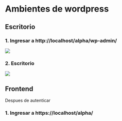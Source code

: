 # Ambientes de wordpress

## Escritorio
### 1. Ingresar a http://localhost/alpha/wp-admin/
![](https://i.imgur.com/JFJ0DO0.png)

### 2. Escritorio
![](https://i.imgur.com/dkkr4Ia.png)


## Frontend

Despues de autenticar

### 1. Ingresar a https://localhost/alpha/


<!--stackedit_data:
eyJoaXN0b3J5IjpbMTcwNTE5OTc2OF19
-->